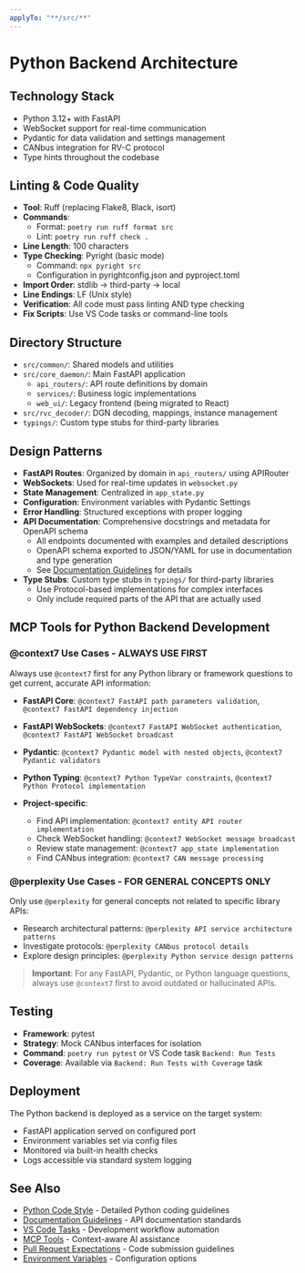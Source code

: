 ```yaml
---
applyTo: "**/src/**"
---
```


# Python Backend Architecture

## Technology Stack

- Python 3.12+ with FastAPI
- WebSocket support for real-time communication
- Pydantic for data validation and settings management
- CANbus integration for RV-C protocol
- Type hints throughout the codebase

## Linting & Code Quality

- **Tool**: Ruff (replacing Flake8, Black, isort)
- **Commands**:
  - Format: `poetry run ruff format src`
  - Lint: `poetry run ruff check .`
- **Line Length**: 100 characters
- **Type Checking**: Pyright (basic mode)
  - Command: `npx pyright src`
  - Configuration in pyrightconfig.json and pyproject.toml
- **Import Order**: stdlib → third-party → local
- **Line Endings**: LF (Unix style)
- **Verification**: All code must pass linting AND type checking
- **Fix Scripts**: Use VS Code tasks or command-line tools

## Directory Structure

- `src/common/`: Shared models and utilities
- `src/core_daemon/`: Main FastAPI application
  - `api_routers/`: API route definitions by domain
  - `services/`: Business logic implementations
  - `web_ui/`: Legacy frontend (being migrated to React)
- `src/rvc_decoder/`: DGN decoding, mappings, instance management
- `typings/`: Custom type stubs for third-party libraries

## Design Patterns

- **FastAPI Routes**: Organized by domain in `api_routers/` using APIRouter
- **WebSockets**: Used for real-time updates in `websocket.py`
- **State Management**: Centralized in `app_state.py`
- **Configuration**: Environment variables with Pydantic Settings
- **Error Handling**: Structured exceptions with proper logging
- **API Documentation**: Comprehensive docstrings and metadata for OpenAPI schema
  - All endpoints documented with examples and detailed descriptions
  - OpenAPI schema exported to JSON/YAML for use in documentation and type generation
  - See [Documentation Guidelines](documentation.instructions.md) for details
- **Type Stubs**: Custom type stubs in `typings/` for third-party libraries
  - Use Protocol-based implementations for complex interfaces
  - Only include required parts of the API that are actually used

## MCP Tools for Python Backend Development

### @context7 Use Cases - ALWAYS USE FIRST

Always use `@context7` first for any Python library or framework questions to get current, accurate API information:

- **FastAPI Core**: `@context7 FastAPI path parameters validation`, `@context7 FastAPI dependency injection`
- **FastAPI WebSockets**: `@context7 FastAPI WebSocket authentication`, `@context7 FastAPI WebSocket broadcast`
- **Pydantic**: `@context7 Pydantic model with nested objects`, `@context7 Pydantic validators`
- **Python Typing**: `@context7 Python TypeVar constraints`, `@context7 Python Protocol implementation`

- **Project-specific**:
  - Find API implementation: `@context7 entity API router implementation`
  - Check WebSocket handling: `@context7 WebSocket message broadcast`
  - Review state management: `@context7 app_state implementation`
  - Find CANbus integration: `@context7 CAN message processing`

### @perplexity Use Cases - FOR GENERAL CONCEPTS ONLY

Only use `@perplexity` for general concepts not related to specific library APIs:

- Research architectural patterns: `@perplexity API service architecture patterns`
- Investigate protocols: `@perplexity CANbus protocol details`
- Explore design principles: `@perplexity Python service design patterns`

> **Important**: For any FastAPI, Pydantic, or Python language questions, always use `@context7` first to avoid outdated or hallucinated APIs.

## Testing

- **Framework**: pytest
- **Strategy**: Mock CANbus interfaces for isolation
- **Command**: `poetry run pytest` or VS Code task `Backend: Run Tests`
- **Coverage**: Available via `Backend: Run Tests with Coverage` task

## Deployment

The Python backend is deployed as a service on the target system:

- FastAPI application served on configured port
- Environment variables set via config files
- Monitored via built-in health checks
- Logs accessible via standard system logging

## See Also

- [Python Code Style](python-code-style.instructions.md) - Detailed Python coding guidelines
- [Documentation Guidelines](documentation.instructions.md) - API documentation standards
- [VS Code Tasks](vscode-tasks.instructions.md) - Development workflow automation
- [MCP Tools](mcp-tools.instructions.md) - Context-aware AI assistance
- [Pull Request Expectations](pull-requests.instructions.md) - Code submission guidelines
- [Environment Variables](env-vars.instructions.md) - Configuration options
